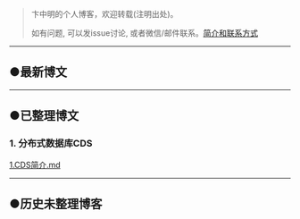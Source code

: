> 卞中明的个人博客，欢迎转载(注明出处)。
>
> 如有问题, 可以发issue讨论, 或者微信/邮件联系。<a href="https://github.com/BianZhongMing/bianzhongming.github.io/blob/master/showMyself.md">简介和联系方式</a>

---

## ●最新博文



---



## ●已整理博文
### 1. 分布式数据库CDS

[1.CDS简介.md](https://github.com/BianZhongMing/bianzhongming.github.io/blob/master/CDS/1.CDS%E7%AE%80%E4%BB%8B.md)





---




## ●历史未整理博客



